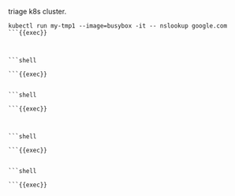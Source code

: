 triage k8s cluster.
 
```shell
kubectl run my-tmp1 --image=busybox -it -- nslookup google.com
```{{exec}}



```shell

```{{exec}}


```shell

```{{exec}}



```shell

```{{exec}}


```shell

```{{exec}}


